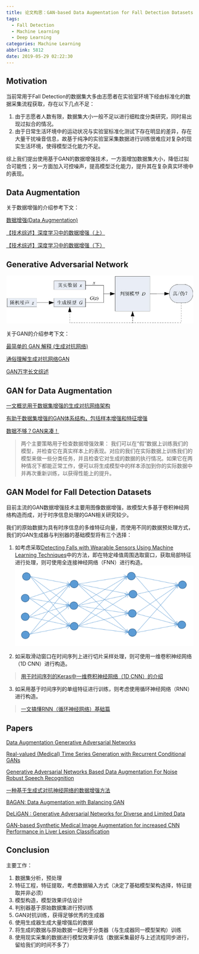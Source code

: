 ```yaml
---
title: 论文构思：GAN-based Data Augmentation for Fall Detection Datasets
tags:
  - Fall Detection
  - Machine Learning
  - Deep Learning
categories: Machine Learning
abbrlink: 5812
date: 2019-05-29 02:22:30
---
```


## Motivation
当前常用于Fall Detection的数据集大多由志愿者在实验室环境下经由标准化的数据采集流程获取，存在以下几点不足：

1. 由于志愿者人数有限，数据集大小一般不足以进行细粒度分类研究，同时易出现过拟合的情况。
2. 由于日常生活环境中的运动状况与实验室标准化测试下存在明显的差异，存在大量干扰噪音信息，故基于纯净的实验室采集数据进行训练很难应对复杂的现实生活环境，使得模型泛化能力不足。

综上我们提出使用基于GAN的数据增强技术，一方面增加数据集大小，降低过拟合可能性；另一方面加入可控噪声，提高模型泛化能力，提升其在复杂真实环境中的表现。

## Data Augmentation
关于数据增强的介绍参考下文：

[数据增强(Data Augmentation)](https://zhuanlan.zhihu.com/p/41679153)

[【技术综述】深度学习中的数据增强（上）](https://zhuanlan.zhihu.com/p/38345420)

[【技术综述】深度学习中的数据增强（下）](https://zhuanlan.zhihu.com/p/38437739)

## Generative Adversarial Network
![GAN基础结构](/images/fig6.jpg)

关于GAN的介绍参考下文：

[最简单的 GAN 解释 (生成对抗网络)](https://zhuanlan.zhihu.com/p/26863842)

[通俗理解生成对抗网络GAN](https://zhuanlan.zhihu.com/p/33752313)

[GAN万字长文综述](https://zhuanlan.zhihu.com/p/58812258)

## GAN for Data Augmentation

[一文概览用于数据集增强的生成对抗网络架构](https://zhuanlan.zhihu.com/p/34692213)

[有助于数据集增强的GAN体系结构，包括样本增强和特征增强](http://www.elecfans.com/d/650291.html)

[数据不够？GAN来凑！](https://zhuanlan.zhihu.com/p/66489938)

>两个主要策略用于检查数据增强效果：
我们可以在“假”数据上训练我们的模型，并检查它在真实样本上的表现。对应的我们在实际数据上训练我们的模型来做一些分类任务，并且检查它对生成的数据的执行情况。如果它在两种情况下都能正常工作，便可以将生成模型中的样本添加到你的实际数据中并再次重新训练，以获得性能上的提升。

## GAN  Model for Fall Detection Datasets
目前主流的GAN数据增强技术主要用图像数据增强，故模型大多基于卷积神经网络构造而成，对于时序信息处理的GAN相关研究较少。

我们的原始数据为具有时序信息的多维特征向量，而使用不同的数据预处理方式，我们的GAN生成器与判别器的基础模型将有三个选择：

1. 如考虑采取[Detecting Falls with Wearable Sensors Using Machine Learning Techniques](http://www.pengchen.top/posts/1521/)中的方法，即在特定峰值周围选取窗口，获取局部特征进行处理，则可使用全连接神经网络（FNN）进行构造。
![](/images/fig5.jpg)

2. 如采取滑动窗口在时间序列上进行切片采样处理，则可使用一维卷积神经网络（1D CNN）进行构造。
>[用于时间序列的Keras中一维卷积神经网络（1D CNN）的介绍](https://www.phpyuan.com/273345.html)

3. 如采用基于时间序列的单组特征进行训练，则考虑使用循环神经网络（RNN）进行构造。
>[一文搞懂RNN（循环神经网络）基础篇](https://zhuanlan.zhihu.com/p/30844905)

## Papers

[Data Augmentation Generative Adversarial Networks](https://arxiv.org/pdf/1711.04340.pdf)

[Real-valued (Medical) Time Series Generation with Recurrent Conditional GANs](https://arxiv.org/pdf/1706.02633.pdf)

[Generative Adversarial Networks Based Data Augmentation For Noise Robust Speech Recognition](https://speechlab.sjtu.edu.cn/papers/hh112-hu-icassp18.pdf)

[一种基于生成式对抗神经网络的数据增强方法](http://www.joca.cn/CN/10.11772/j.Issn.1001-9081.2018051008)

[BAGAN: Data Augmentation with Balancing GAN](https://arxiv.org/pdf/1803.09655.pdf)

[DeLiGAN : Generative Adversarial Networks for Diverse and Limited Data](https://arxiv.org/pdf/1706.02071.pdf)

[GAN-based Synthetic Medical Image Augmentation for increased CNN Performance in Liver Lesion Classification](https://arxiv.org/pdf/1803.01229.pdf)

## Conclusion

主要工作：

1. 数据集分析，预处理
2. 特征工程，特征提取，考虑数据输入方式（决定了基础模型架构选择，特征提取并非必须）
3. 模型构造，模型效果评估设计
4. 判别器基于原始数据集进行预训练
5. GAN对抗训练，获得足够优秀的生成器
6. 使用生成器生成大量增强后的数据
7. 将生成的数据与原始数据一起用于分类器（与生成器同一模型架构）训练
8. 使用现实采集的数据进行模型效果评估（数据采集最好与上述流程同步进行，留给我们的时间不多了）